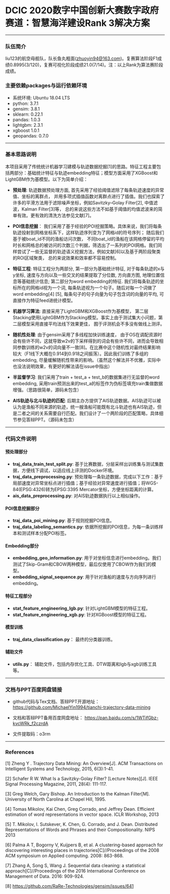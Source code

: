 # DCIC 2020数字中国创新大赛数字政府赛道：智慧海洋建设Rank 3解决方案

---
### 队伍简介
liu123的航空母舰队，队长鱼丸粗面(zhuoyin94@163.com)。复赛算法阶段F1成绩0.8995(3/120)，复赛可视化阶段成绩21.0(7/14)。注：以上Rank为算法赛阶段成绩。


### 主要依赖packages与运行依赖环境
- 系统环境: Ubuntu 18.04 LTS
- python: 3.7.1
- gensim: 3.8.1
- sklearn: 0.22.1
- pandas: 1.0.3
- lightgbm: 2.3.1
- xgboost 1.0.1
- geopandas: 0.7.0

---
### 基本思路说明
本项目采用了传统统计机器学习建模与轨迹数据挖掘[1]的思路。特征工程主要包括两部分：基础统计特征与轨迹embedding特征；模型方面采用了XGBoost和LightGBM作为基模型。以下为简单介绍：

- **预处理**: 轨迹数据预处理方面, 首先采用了经验阈值滤除了每条轨迹速度的异常值、坐标的离群点， 并用多项式插值函数对离群点进行了插值。我们也探索了许多的平滑方法用于滤除噪声坐标，例如Savitzky–Golay Filter[2], 中值滤波，Kalman Filter[3]等， 总的来说这些方法不如基于阈值的均值滤波来的简单有效。更有效的清洗方法参见文献[7]。

- **POI信息挖掘**： 我们采用了基于经验的POI挖掘策略。具体来说，我们将每条轨迹投射到网格坐标系下，这样轨迹序列变为了网格id的符号序列； 随后我们基于被boat_id不同的渔船访问次数， 不同boat_id的渔船在该网格停留的平均时长和网格总的被访问的次数三个判据，筛选出了一系列的POI网格。我们同样尝试了一些无监督的轨迹语义挖掘方法，例如文献[6]以及基于两阶段聚类的ROI区域聚类， 总的来说效果和效率都不容易控制。

- **特征工程**: 特征工程分为两部分, 第一部分为基础统计特征, 对于每条轨迹的x与y坐标, 速度与方向以及一些交叉的结果提取了分位数, 方向直方图, 地理位置信息等基础统计信息; 第二部分为word embedding的特征. 我们将每条轨迹的坐标所在的网格id视为一个词, 每条轨迹视为一个句子。随后对每一个词做了word embedding[4] [5], 每条句子的句子向量为句子包含词的向量的平均, 可直接作为特征feed进统计模型。

- **机器学习算法**: 直接采用了LightGBM和XGBoost作为基模型， 第二层Stacking使用LightGBM作为Stacking模型。事实上由于测试集大小问题，第二层模型采用直接平均法线下效果更佳， 囿于评测机会不多没有做线上测评。

- **随机性处理**: 由于gensim采用了多线程加快训练速度， 由于OS在调配资源时会有些许不同，这就导致w2v的下采样得到的词会有些许不同，进而会导致相同参数训练的w2v的词向量不一致[8]。在比赛中这个随机性对最终结果影响较大（F1线下大概在0.914到0.918之间振荡）。因此我们训练了多组的embedding, 尽量缓解随机性带来的影响。（虽然这个解法并不优雅，实际中也没法说明效果，有更好的解法请在issue中指出）

- **半监督学习**: 我们采用了train + test_a + test_b的数据集进行无监督的word embedding, 采用train预测出来的test_a的标签作为伪标签填充train集做数据增强。（思路很简单，源码未包含）

- **AIS轨迹与北斗轨迹的匹配**: 后期主办方提供了AIS轨迹数据。AIS轨迹可以被认为是渔船不同来源的轨迹，统一艘渔船可能既有北斗轨迹也有AIS轨迹，但是二者之间的关系需要自行匹配。我们设计了一个两阶段的匹配策略，具体细节参见答辩PPT。（源码未包含）

---
### 代码文件说明

#### 预处理部分
- **traj_data_train_test_split.py**: 基于比赛数据，分层采样出训练集与测试集数据，方便线下调试，以适应线上评测的Docker环境。
- **traj_data_preprocessing.py**: 预处理每一条轨迹数据，完成以下工作：基于局部速度对异常坐标点进行插值；基于经验对异常速度进行插值；将WGS-84(EPSG:4326)转为EPSG:3395 Mercator坐标，方便坐标距离的计算。
- **ais_data_preprocessing.py**: 对AIS轨迹数据执行以上相似操作。

#### POI信息挖掘部分
- **traj_data_poi_mining.py**: 基于规则挖掘POI信息。
- **traj_data_labeling_semantics.py**: 依据所挖掘的POI信息，为每一条训练样本和测试样本分配POI标签。

#### Embedding部分
- **embedding_geo_information.py**: 用于对坐标信息进行embedding。我们测试了Skip-Gram和CBOW两种模型，最后仅使用了CBOW作为我们的模型。
- **embedding_signal_sequence.py**: 用于针对渔船的速度与方向序列进行embedding。

#### 特征工程部分
- **stat_feature_engineering_lgb.py**: 针对LightGBM模型的特征工程。
- **stat_feature_engineering_xgb.py**: 针对XGBoost模型的特征工程。

#### 模型训练
- **traj_data_classification.py**： 最终的分类器训练。

#### 辅助文件
- **utils.py**： 辅助文件，包括内存优化工具、DTW距离和lgb与xgb训练工具等。

---
### 文档与PPT百度网盘链接
- github代码与Tex文档、答辩PPT开源地址： https://github.com/MichaelYin1994/tianchi-trajectory-data-mining

- 文档和答辩PPT备用百度网盘地址： https://pan.baidu.com/s/1WTifGbz-kvcWRk_f2czrdA

- 文件提取码：o3rm

---
### References
[1] Zheng Y . Trajectory Data Mining: An Overview[J]. ACM Transactions on Intelligent Systems and Technology, 2015, 6(3):1-41.

[2] Schafer R W. What Is a Savitzky-Golay Filter? [Lecture Notes][J]. IEEE Signal Processing Magazine, 2011, 28(4): 111-117.

[3] Greg Welch, Gary Bishop. An Introduction to the Kalman Filter[M]. University of North Carolina at Chapel Hill, 1995.

[4] Tomas Mikolov, Kai Chen, Greg Corrado, and Jeffrey Dean. Efficient estimation of word representations in vector space. ICLR Workshop, 2013

[5] T. Mikolov, I. Sutskever, K. Chen, G. Corrado, and J. Dean. Distributed Representations of Words and Phrases and their Compositionality. NIPS 2013

[6] Palma A T, Bogorny V, Kuijpers B, et al. A clustering-based approach for discovering interesting places in trajectories[C]//Proceedings of the 2008 ACM symposium on Applied computing. 2008: 863-868.

[7] Zhang A, Song S, Wang J. Sequential data cleaning: a statistical approach[C]//Proceedings of the 2016 International Conference on Management of Data. 2016: 909-924.

[8] https://github.com/RaRe-Technologies/gensim/issues/641